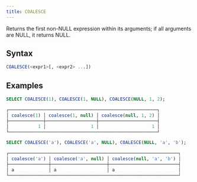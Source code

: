 ```yaml
---
title: COALESCE
---
```


Returns the first non-NULL expression within its arguments; if all arguments are NULL, it returns NULL.

## Syntax

```sql
COALESCE(<expr1>[, <expr2> ...])
```

## Examples

```sql
SELECT COALESCE(1), COALESCE(1, NULL), COALESCE(NULL, 1, 2);

┌────────────────────────────────────────────────────────┐
│ coalesce(1) │ coalesce(1, null) │ coalesce(null, 1, 2) │
├─────────────┼───────────────────┼──────────────────────┤
│           1 │                 1 │                    1 │
└────────────────────────────────────────────────────────┘

SELECT COALESCE('a'), COALESCE('a', NULL), COALESCE(NULL, 'a', 'b');

┌────────────────────────────────────────────────────────────────┐
│ coalesce('a') │ coalesce('a', null) │ coalesce(null, 'a', 'b') │
├───────────────┼─────────────────────┼──────────────────────────┤
│ a             │ a                   │ a                        │
└────────────────────────────────────────────────────────────────┘
```